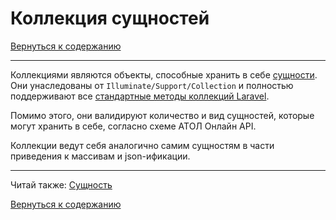 # Коллекция сущностей

[Вернуться к содержанию](readme.md#toc)

---

Коллекциями являются объекты, способные хранить в себе [сущности](entity.md). Они унаследованы
от `Illuminate/Support/Collection` и полностью поддерживают все
[стандартные методы коллекций Laravel](https://laravel.com/docs/master/collections).

Помимо этого, они валидируют количество и вид сущностей, которые могут хранить в себе, согласно схеме АТОЛ Онлайн API.

Коллекции ведут себя аналогично самим сущностям в части приведения к массивам и json-ификации.

---

Читай также: [Сущность](entity.md)

[Вернуться к содержанию](readme.md#toc)
